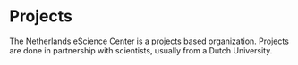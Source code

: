 # Projects

The Netherlands eScience Center is a projects based organization. Projects are done in partnership with scientists, usually from a Dutch University.

